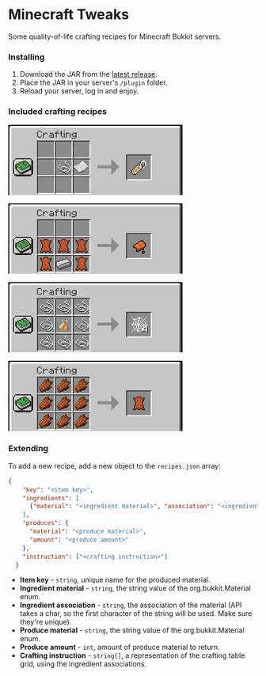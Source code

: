 # Minecraft Tweaks

Some quality-of-life crafting recipes for Minecraft Bukkit servers.

### Installing
1. Download the JAR from the [latest release](https://github.com/cpuSonicatt/minecraft-tweaks/releases).
2. Place the JAR in your server's `/plugin` folder.
3. Reload your server, log in and enjoy.

### Included crafting recipes

![nametag recipe](./resources/nametag.png)  

![saddle recipe](./resources/saddle.png)  

![cobweb recipe](./resources/cobweb.png)  

![leather recipe](./resources/leather.png)  

### Extending
To add a new recipe, add a new object to the `recipes.json` array:
```json
{
    "key": "<item key>",
    "ingredients": [
      {"material": "<ingredient material>", "association": "<ingredient association>"}
    ],
    "produces": {
      "material": "<produce material>",
      "amount": "<produce amount>"
    },
    "instruction": ["<crafting instruction>"]
  }
```
- **Item key** - `string`, unique name for the produced material.
- **Ingredient material** - `string`, the string value of the org.bukkit.Material enum.
- **Ingredient association** - `string`, the association of the material (API takes a char, so the first character of the string will be used. Make sure they're unique).
- **Produce material** - `string`, the string value of the org.bukkit.Material enum.
- **Produce amount** - `int`, amount of produce material to return.
- **Crafting instruction** - `string[]`, a representation of the crafting table grid, using the ingredient associations.
